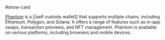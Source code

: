 #show-card 

[Phantom](https://www.phantom.com/) is a [[self custody wallet]] that supports multiple chains, including Ethereum, Polygon, and Solana. It offers a range of features such as in-app swaps, transaction previews, and NFT management. Phantom is available on various platforms, including browsers and mobile devices.